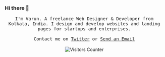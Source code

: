 ### Hi there 👋
<p align="center">
  <samp>
I'm Varun. A freelance Web Designer & Developer from Kolkata, India. I design and develop websites and landing pages for startups and enterprises.
     <br><br>Contact me on <a href="https://twitter.com/vbhabhra">Twitter</a> or <a href="mailto:bhabhravarun@gmail.com">Send an Email</a>
  </samp>
<br><br>
    <img src="https://visitor-badge.glitch.me/badge?page_id=surjithctly.surjithctly" alt="Visitors Counter">
</p>

<!--
**Varun-Bhabhra/Varun-Bhabhra** is a ✨ _special_ ✨ repository because its `README.md` (this file) appears on your GitHub profile.

Here are some ideas to get you started:

- 🔭 I’m currently working on ...
- 🌱 I’m currently learning ...
- 👯 I’m looking to collaborate on ...
- 🤔 I’m looking for help with ...
- 💬 Ask me about ...
- 📫 How to reach me: ...
- 😄 Pronouns: ...
- ⚡ Fun fact: ...
-->
